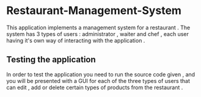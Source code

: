 # Restaurant-Management-System

This application implements a management system for a restaurant . The system has 3 types of users : administrator , waiter and chef , each user having it's own way of interacting with the application . 

## Testing the application 

In order to test the application you need to run the source code given , and you will be presented with a GUI for each of the three types of users that can edit , add or delete certain types of products from the restaurant . 
